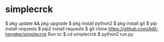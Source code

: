 # simplecrck
$ pkg update && pkg upgrade
$ pkg install python2
$ pkg install git
$ pip install requests
$ pip2 install requests
$ git clone https://github.com/Adit-hengker/simplecrck
Run sc
$ cd simplecrck
$ python2 run.py
